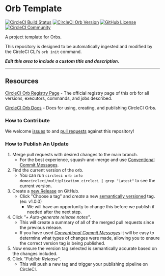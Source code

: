 # Orb Template


[![CircleCI Build Status](https://circleci.com/gh/jagruti1784/multiplication_circleci.svg?style=shield "CircleCI Build Status")](https://circleci.com/gh/jagruti1784/multiplication_circleci) [![CircleCI Orb Version](https://badges.circleci.com/orbs/democircleci/multiplication_circleci.svg)](https://circleci.com/developer/orbs/orb/democircleci/multiplication_circleci) [![GitHub License](https://img.shields.io/badge/license-MIT-lightgrey.svg)](https://raw.githubusercontent.com/jagruti1784/multiplication_circleci/master/LICENSE) [![CircleCI Community](https://img.shields.io/badge/community-CircleCI%20Discuss-343434.svg)](https://discuss.circleci.com/c/ecosystem/orbs)



A project template for Orbs.

This repository is designed to be automatically ingested and modified by the CircleCI CLI's `orb init` command.

_**Edit this area to include a custom title and description.**_

---

## Resources

[CircleCI Orb Registry Page](https://circleci.com/developer/orbs/orb/democircleci/multiplication_circleci) - The official registry page of this orb for all versions, executors, commands, and jobs described.

[CircleCI Orb Docs](https://circleci.com/docs/orb-intro/#section=configuration) - Docs for using, creating, and publishing CircleCI Orbs.

### How to Contribute

We welcome [issues](https://github.com/jagruti1784/multiplication_circleci/issues) to and [pull requests](https://github.com/jagruti1784/multiplication_circleci/pulls) against this repository!

### How to Publish An Update
1. Merge pull requests with desired changes to the main branch.
    - For the best experience, squash-and-merge and use [Conventional Commit Messages](https://conventionalcommits.org/).
2. Find the current version of the orb.
    - You can run `circleci orb info democircleci/multiplication_circleci | grep "Latest"` to see the current version.
3. Create a [new Release](https://github.com/jagruti1784/multiplication_circleci/releases/new) on GitHub.
    - Click "Choose a tag" and _create_ a new [semantically versioned](http://semver.org/) tag. (ex: v1.0.0)
      - We will have an opportunity to change this before we publish if needed after the next step.
4.  Click _"+ Auto-generate release notes"_.
    - This will create a summary of all of the merged pull requests since the previous release.
    - If you have used _[Conventional Commit Messages](https://conventionalcommits.org/)_ it will be easy to determine what types of changes were made, allowing you to ensure the correct version tag is being published.
5. Now ensure the version tag selected is semantically accurate based on the changes included.
6. Click _"Publish Release"_.
    - This will push a new tag and trigger your publishing pipeline on CircleCI.